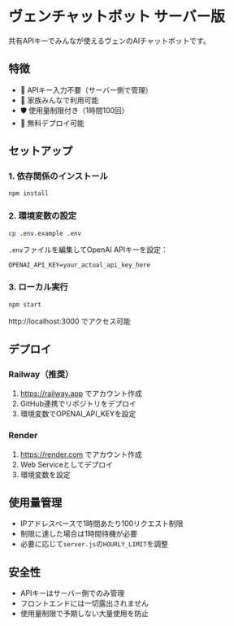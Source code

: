 # ヴェンチャットボット サーバー版

共有APIキーでみんなが使えるヴェンのAIチャットボットです。

## 特徴

- 🔑 APIキー入力不要（サーバー側で管理）
- 👥 家族みんなで利用可能
- 🛡️ 使用量制限付き（1時間100回）
- 🚀 無料デプロイ可能

## セットアップ

### 1. 依存関係のインストール
```bash
npm install
```

### 2. 環境変数の設定
```bash
cp .env.example .env
```

`.env`ファイルを編集してOpenAI APIキーを設定：
```
OPENAI_API_KEY=your_actual_api_key_here
```

### 3. ローカル実行
```bash
npm start
```

http://localhost:3000 でアクセス可能

## デプロイ

### Railway（推奨）
1. https://railway.app でアカウント作成
2. GitHub連携でリポジトリをデプロイ
3. 環境変数でOPENAI_API_KEYを設定

### Render
1. https://render.com でアカウント作成
2. Web Serviceとしてデプロイ
3. 環境変数を設定

## 使用量管理

- IPアドレスベースで1時間あたり100リクエスト制限
- 制限に達した場合は1時間待機が必要
- 必要に応じて`server.js`の`HOURLY_LIMIT`を調整

## 安全性

- APIキーはサーバー側でのみ管理
- フロントエンドには一切露出されません
- 使用量制限で予期しない大量使用を防止
